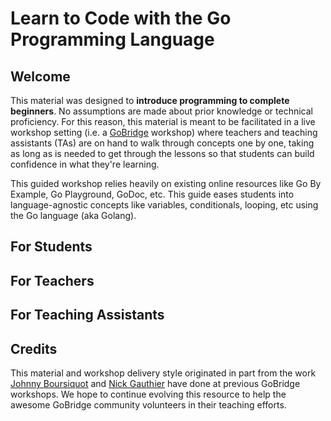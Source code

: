 # Learn to Code with the Go Programming Language

## Welcome

This material was designed to **introduce programming to complete beginners**. No assumptions are made about prior knowledge or technical proficiency. For this reason, this material is meant to be facilitated in a live workshop setting \(i.e. a [GoBridge](https://golangbridge.org/) workshop\) where teachers and teaching assistants \(TAs\) are on hand to walk through concepts one by one, taking as long as is needed to get through the lessons so that students can build confidence in what they're learning.

This guided workshop relies heavily on existing online resources like Go By Example, Go Playground, GoDoc, etc. This guide eases students into language-agnostic concepts like variables, conditionals, looping, etc using the Go language \(aka Golang\).

## For Students

## For Teachers

## For Teaching Assistants

## Credits

This material and workshop delivery style originated in part from the work [Johnny Boursiquot](https://twitter.com/jboursiquot) and [Nick Gauthier](https://twitter.com/ngauthier) have done at previous GoBridge workshops. We hope to continue evolving this resource to help the awesome GoBridge community volunteers in their teaching efforts.

